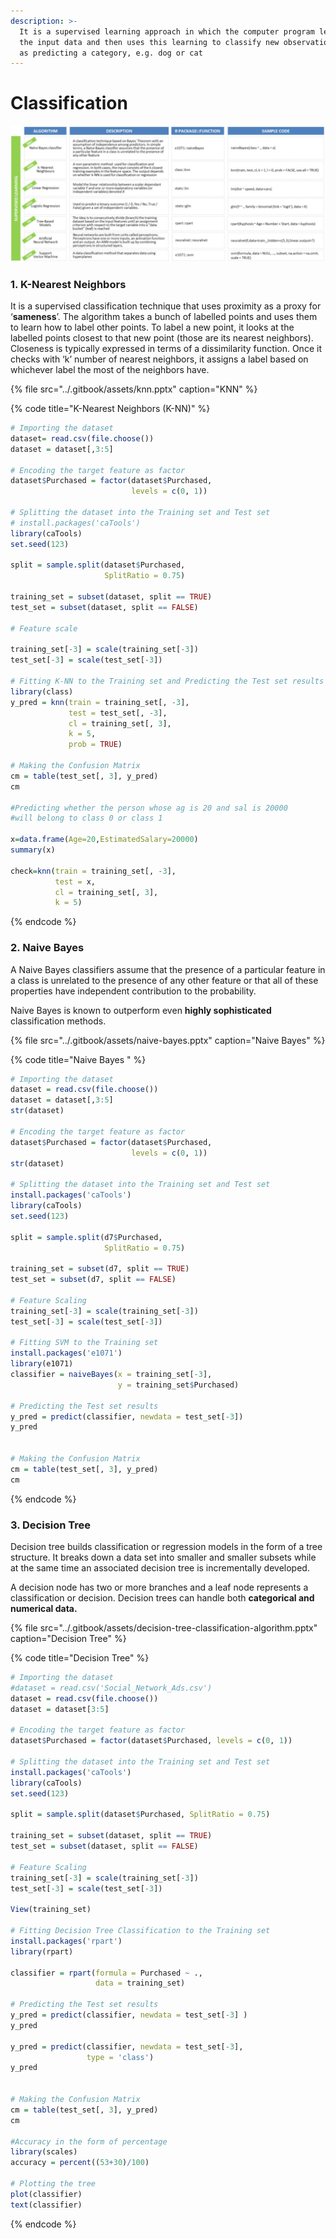 ```yaml
---
description: >-
  It is a supervised learning approach in which the computer program learns from
  the input data and then uses this learning to classify new observations, such
  as predicting a category, e.g. dog or cat
---
```


# Classification

![Supervised Learning Algorithms](../.gitbook/assets/supervised-learning.jpg)

### 1. K-Nearest Neighbors

It is a supervised classification technique that uses proximity as a proxy for ‘**sameness**’. The algorithm takes a bunch of labelled points and uses them to learn how to label other points. To label a new point, it looks at the labelled points closest to that new point \(those are its nearest neighbors\). Closeness is typically expressed in terms of a dissimilarity function. Once it checks with ‘k’ number of nearest neighbors, it assigns a label based on whichever label the most of the neighbors have.

{% file src="../.gitbook/assets/knn.pptx" caption="KNN" %}

{% code title="K-Nearest Neighbors \(K-NN\)" %}
```r
# Importing the dataset
dataset= read.csv(file.choose())
dataset = dataset[,3:5]

# Encoding the target feature as factor
dataset$Purchased = factor(dataset$Purchased,
                           levels = c(0, 1))

# Splitting the dataset into the Training set and Test set
# install.packages('caTools')
library(caTools)
set.seed(123)

split = sample.split(dataset$Purchased,
                     SplitRatio = 0.75)
                     
training_set = subset(dataset, split == TRUE)
test_set = subset(dataset, split == FALSE)

# Feature scale

training_set[-3] = scale(training_set[-3])
test_set[-3] = scale(test_set[-3])

# Fitting K-NN to the Training set and Predicting the Test set results
library(class)
y_pred = knn(train = training_set[, -3],
             test = test_set[, -3],
             cl = training_set[, 3],
             k = 5,
             prob = TRUE)

# Making the Confusion Matrix
cm = table(test_set[, 3], y_pred)
cm

#Predicting whether the person whose ag is 20 and sal is 20000
#will belong to class 0 or class 1

x=data.frame(Age=20,EstimatedSalary=20000) 
summary(x)

check=knn(train = training_set[, -3],
          test = x,
          cl = training_set[, 3],
          k = 5)
```
{% endcode %}



### 2. Naive Bayes

A Naive Bayes classifiers assume that the presence of a particular feature in a class is unrelated to the presence of any other feature or that all of these properties have independent contribution to the probability.

Naive Bayes is known to outperform even **highly sophisticated** classification methods.

{% file src="../.gitbook/assets/naive-bayes.pptx" caption="Naive Bayes" %}

{% code title="Naive Bayes " %}
```r
# Importing the dataset 
dataset = read.csv(file.choose()) 
dataset = dataset[,3:5] 
str(dataset) 

# Encoding the target feature as factor 
dataset$Purchased = factor(dataset$Purchased,  
                           levels = c(0, 1)) 
str(dataset) 

# Splitting the dataset into the Training set and Test set 
install.packages('caTools') 
library(caTools) 
set.seed(123) 

split = sample.split(d7$Purchased,  
                     SplitRatio = 0.75) 
                     
training_set = subset(d7, split == TRUE) 
test_set = subset(d7, split == FALSE) 

# Feature Scaling 
training_set[-3] = scale(training_set[-3]) 
test_set[-3] = scale(test_set[-3]) 

# Fitting SVM to the Training set 
install.packages('e1071') 
library(e1071) 
classifier = naiveBayes(x = training_set[-3], 
                        y = training_set$Purchased) 

# Predicting the Test set results 
y_pred = predict(classifier, newdata = test_set[-3]) 
y_pred 


# Making the Confusion Matrix 
cm = table(test_set[, 3], y_pred) 
cm

```
{% endcode %}



### 3. Decision Tree

Decision tree builds classification or regression models in the form of a tree structure. It breaks down a data set into smaller and smaller subsets while at the same time an associated decision tree is incrementally developed.

A decision node has two or more branches and a leaf node represents a classification or decision. Decision trees can handle both **categorical and numerical data.**

{% file src="../.gitbook/assets/decision-tree-classification-algorithm.pptx" caption="Decision Tree" %}

{% code title="Decision Tree" %}
```r
# Importing the dataset
#dataset = read.csv('Social_Network_Ads.csv')
dataset = read.csv(file.choose())
dataset = dataset[3:5]

# Encoding the target feature as factor
dataset$Purchased = factor(dataset$Purchased, levels = c(0, 1))

# Splitting the dataset into the Training set and Test set
install.packages('caTools')
library(caTools)
set.seed(123)

split = sample.split(dataset$Purchased, SplitRatio = 0.75)

training_set = subset(dataset, split == TRUE)
test_set = subset(dataset, split == FALSE)

# Feature Scaling
training_set[-3] = scale(training_set[-3])
test_set[-3] = scale(test_set[-3])

View(training_set)

# Fitting Decision Tree Classification to the Training set 
install.packages('rpart') 
library(rpart) 

classifier = rpart(formula = Purchased ~ ., 
                   data = training_set) 

# Predicting the Test set results 
y_pred = predict(classifier, newdata = test_set[-3] ) 
y_pred 

y_pred = predict(classifier, newdata = test_set[-3],  
                 type = 'class') 
y_pred 


# Making the Confusion Matrix 
cm = table(test_set[, 3], y_pred) 
cm 

#Accuracy in the form of percentage
library(scales)
accuracy = percent((53+30)/100)

# Plotting the tree 
plot(classifier) 
text(classifier)
```
{% endcode %}

